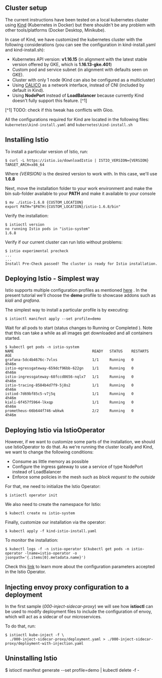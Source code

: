 ## Cluster setup
The current instructions have been tested on a local kubernetes cluster using [Kind]() (Kubernetes in Docker) but there
shouldn't be any problem with other tools/platforms (Docker Desktop, Minikube).

In case of Kind, we have customized the kubernetes cluster with the following considerations
(you can see the configuration in kind-install.yaml and kind-install.sh):

- Kubernetes API version: **v1.16.15** 
  (in alignment with the latest stable version offered by GKE, which is **1.16.13-gke.401**)
- Custom pod and service subnet (in alignment with defaults seen on GKE).
- Cluster with only 1 node (Kind can also be configured as a multicluster)
- Using [CALICO](https://docs.projectcalico.org/getting-started/kubernetes/) 
  as a network interface, instead of CNI (included by default in Kind).  
- Using **NodePort** instead of **LoadBalancer** because currently Kind doesn't fully support this feature. [^1]

[^1] TODO: check if this tweak has conflicts with Gloo.

All the configurations required for Kind are located 
  in the following files: `kubernetes\kind-install.yaml` and `kubernetes\kind-install.sh`

## Installing Istio
To install a particular version of Istio, run: 
```shell script
$ curl -L https://istio.io/downloadIstio | ISTIO_VERSION={VERSION} TARGET_ARCH=x86_64
```
Where *{VERSION}* is the desired version to work with. In this case, we'll use **1.6.8**

Next, move the installation folder to your work environment and make 
the bin sub-folder available to your **PATH** and make it available to your console
```
$ mv ./istio-1.6.8 {CUSTOM_LOCATION}
export PATH="$PATH:{CUSTOM_LOCATION}/istio-1.6.8/bin"
```

Verify the installation:
```shell script
$ istioctl version
no running Istio pods in "istio-system"
1.6.8
```

Verify if our current cluster can run Istio without problems:
```shell script
$ istio experimental precheck
...
...
Install Pre-Check passed! The cluster is ready for Istio installation.
```

## Deploying Istio - Simplest way
Istio supports multiple configuration profiles as mentioned [here](https://istio.io/v1.6/docs/setup/additional-setup/config-profiles/)
. In the present tutorial we'll choose the **demo** profile to showcase addons such as *kiali* and *grafana*.

The simplest way to install a particular profile is by executing:
```shell script
$ istioctl manifest apply --set profile=demo
```

Wait for all pods to start (status changes to Running or Completed ). Note that this can
take a while as all images get downloaded and all containers started.
```shell script
$ kubectl get pods -n istio-system
NAME                                    READY   STATUS    RESTARTS   AGE
grafana-5dc4b4676c-7vlxs                1/1     Running   0          4h46m
istio-egressgateway-659dcf96bb-622gn    1/1     Running   0          4h46m
istio-ingressgateway-68fccd8656-nqlx7   1/1     Running   0          4h46m
istio-tracing-8584b4d7f9-5j8s2          1/1     Running   0          4h46m
istiod-7d69bf85c5-v7j5q                 1/1     Running   0          4h46m
kiali-6f457f5964-lkxqp                  1/1     Running   0          4h46m
prometheus-66b644f746-wbkwk             2/2     Running   0          4h46m
```

## Deploying Istio via IstioOperator
However, if we want to customize some parts of the installation, we should use IstioOperator to do that. 
As we're running the cluster locally and Kind, we want to change the following conditions:

- Consume as little memory as possible
- Configure the ingress gateway to use a service of type NodePort instead of LoadBalancer
- Enforce some policies in the mesh such as *block request to the outside*

For that, me need to initialize the Istio Operator:
```shell script
$ istioctl operator init
```
We also need to create the namespace for Istio:
```shell script
$ kubectl create ns istio-system
```
Finally, customize our installation via the operator:
```shell script
$ kubectl apply -f kind-istio-install.yaml
```
To monitor the installation:
```shell script
$ kubectl logs -f -n istio-operator $(kubectl get pods -n istio-operator -lname=istio-operator -o jsonpath='{.items[0].metadata.name}')
```
Check this [link](https://istio.io/v1.6/docs/setup/install/istioctl/#customizing-the-configuration.
) to learn more about the configuration parameters accepted in the Istio Operator.

## Injecting envoy proxy configuration to a deployment
In the first sample (*000-inject-sidecar-proxy*) we will see how **istioctl** can be used to modify deployment files
to include the configuration of envoy, which will act as a sidecar of our microservices.

To do that, run:
```shell script
$ istioctl kube-inject -f \
  ./000-inject-sidecar-proxy/deployment.yaml > ./000-inject-sidecar-proxy/deployment-with-injection.yaml
```



Uninstalling Istio
--------------------
$ istioctl manifest generate --set profile=demo | kubectl delete -f -
